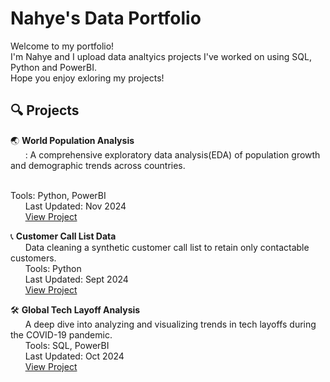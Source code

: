 # Nahye's Data Portfolio

Welcome to my portfolio! <br/>
I'm Nahye and I upload data analtyics projects I've worked on using SQL, Python and PowerBI. <br/>
Hope you enjoy exloring my projects!

## 🔍 Projects

🌏 **World Population Analysis** <br/> &nbsp;&nbsp;&nbsp;&nbsp;&nbsp;
: A comprehensive exploratory data analysis(EDA) of population growth and demographic trends across countries. <br/>&nbsp;&nbsp;&nbsp;&nbsp;&nbsp;

Tools: Python, PowerBI <br/>&nbsp;&nbsp;&nbsp;&nbsp;&nbsp;
Last Updated: Nov 2024 <br/>&nbsp;&nbsp;&nbsp;&nbsp;&nbsp;
[View Project](https://github.com/NahyeMoon/DataAnalyticsPortfolio/blob/main/World%20Population/EDA.md)

📞 **Customer Call List Data** <br/>&nbsp;&nbsp;&nbsp;&nbsp;&nbsp;
Data cleaning a synthetic customer call list to retain only contactable customers. <br/>&nbsp;&nbsp;&nbsp;&nbsp;&nbsp;
Tools: Python <br/>&nbsp;&nbsp;&nbsp;&nbsp;&nbsp;
Last Updated: Sept 2024 <br/>&nbsp;&nbsp;&nbsp;&nbsp;&nbsp;
[View Project](https://github.com/NahyeMoon/DataAnalyticsPortfolio/blob/main/Customer%20Call%20List/Data%20Cleaning.md)

🛠️ **Global Tech Layoff Analysis** <br/>&nbsp;&nbsp;&nbsp;&nbsp;&nbsp;
A deep dive into analyzing and visualizing trends in tech layoffs during the COVID-19 pandemic. <br/>&nbsp;&nbsp;&nbsp;&nbsp;&nbsp;
Tools: SQL, PowerBI <br/>&nbsp;&nbsp;&nbsp;&nbsp;&nbsp;
Last Updated: Oct 2024 <br/>&nbsp;&nbsp;&nbsp;&nbsp;&nbsp;
[View Project](https://github.com/NahyeMoon/DataAnalyticsPortfolio/blob/main/Tech%20Layoffs/Global%20Tech%20Layoff%20EDA.md)

